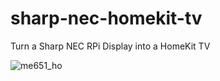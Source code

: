 # sharp-nec-homekit-tv
Turn a Sharp NEC RPi Display into a HomeKit TV

![me651_ho](https://github.com/ground7/sharp-nec-homekit-tv/assets/19885992/f69b6b9e-1d6b-40c9-9720-b1b8de0efaf3)
